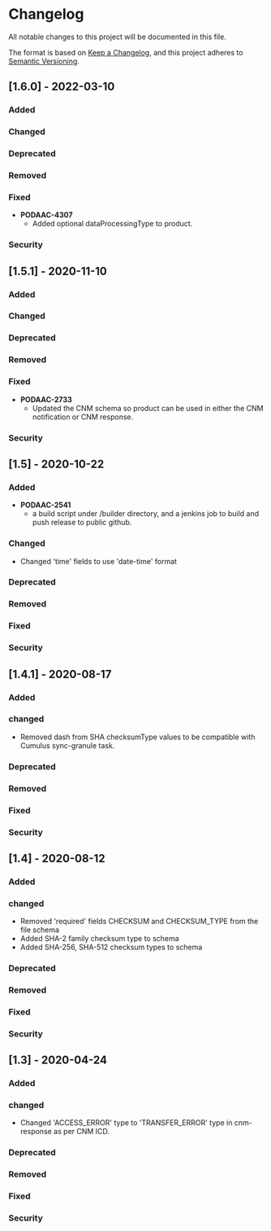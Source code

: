 # Changelog
All notable changes to this project will be documented in this file.

The format is based on [Keep a Changelog](https://keepachangelog.com/en/1.0.0/),
and this project adheres to [Semantic Versioning](https://semver.org/spec/v2.0.0.html).

## [1.6.0] - 2022-03-10
### Added
### Changed
### Deprecated
### Removed
### Fixed
- **PODAAC-4307**
  - Added optional dataProcessingType to product. 
### Security

## [1.5.1] - 2020-11-10
### Added
### Changed
### Deprecated
### Removed
### Fixed
- **PODAAC-2733**
  - Updated the CNM schema so product can be used in either the CNM notification or CNM response. 
### Security

## [1.5] - 2020-10-22
### Added
- **PODAAC-2541**
  - a build script under /builder directory, and a jenkins job to build and push release to public github.

### Changed
* Changed 'time' fields to use 'date-time' format
### Deprecated
### Removed
### Fixed
### Security

## [1.4.1] - 2020-08-17
### Added
### changed
* Removed dash from SHA checksumType values to be compatible with Cumulus sync-granule task.
### Deprecated
### Removed
### Fixed
### Security

## [1.4] - 2020-08-12
### Added
### changed
* Removed 'required' fields CHECKSUM and CHECKSUM_TYPE from the file schema
* Added SHA-2 family checksum type to schema
* Added SHA-256, SHA-512 checksum types to schema
### Deprecated
### Removed
### Fixed
### Security


## [1.3] - 2020-04-24
### Added
### changed
* Changed 'ACCESS_ERROR' type to 'TRANSFER_ERROR' type in cnm-response as per CNM ICD.
### Deprecated
### Removed
### Fixed
### Security
